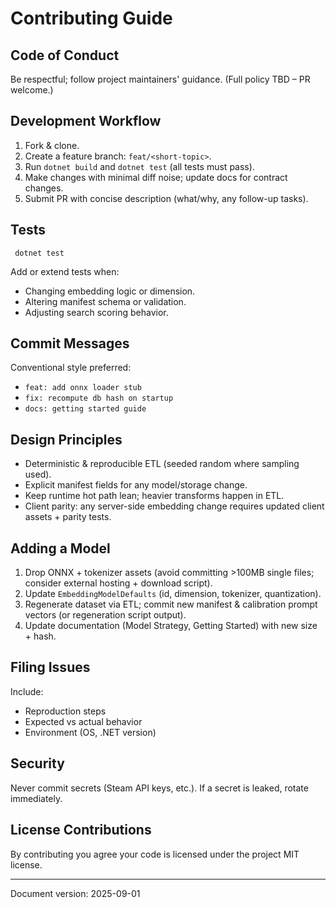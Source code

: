 # Contributing Guide

## Code of Conduct
Be respectful; follow project maintainers' guidance. (Full policy TBD – PR welcome.)

## Development Workflow
1. Fork & clone.
2. Create a feature branch: `feat/<short-topic>`.
3. Run `dotnet build` and `dotnet test` (all tests must pass).
4. Make changes with minimal diff noise; update docs for contract changes.
5. Submit PR with concise description (what/why, any follow-up tasks).

## Tests
```
 dotnet test
```
Add or extend tests when:
- Changing embedding logic or dimension.
- Altering manifest schema or validation.
- Adjusting search scoring behavior.

## Commit Messages
Conventional style preferred:
- `feat: add onnx loader stub`
- `fix: recompute db hash on startup`
- `docs: getting started guide`

## Design Principles
- Deterministic & reproducible ETL (seeded random where sampling used).
- Explicit manifest fields for any model/storage change.
- Keep runtime hot path lean; heavier transforms happen in ETL.
- Client parity: any server-side embedding change requires updated client assets + parity tests.

## Adding a Model
1. Drop ONNX + tokenizer assets (avoid committing >100MB single files; consider external hosting + download script).
2. Update `EmbeddingModelDefaults` (id, dimension, tokenizer, quantization).
3. Regenerate dataset via ETL; commit new manifest & calibration prompt vectors (or regeneration script output).
4. Update documentation (Model Strategy, Getting Started) with new size + hash.

## Filing Issues
Include:
- Reproduction steps
- Expected vs actual behavior
- Environment (OS, .NET version)

## Security
Never commit secrets (Steam API keys, etc.). If a secret is leaked, rotate immediately.

## License Contributions
By contributing you agree your code is licensed under the project MIT license.

---
Document version: 2025-09-01
